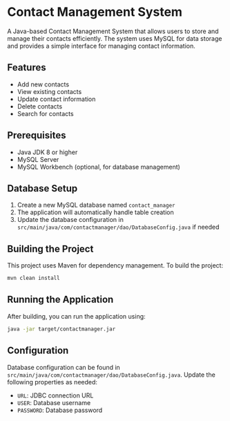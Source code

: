 # Contact Management System

A Java-based Contact Management System that allows users to store and manage their contacts efficiently. The system uses MySQL for data storage and provides a simple interface for managing contact information.

## Features

- Add new contacts
- View existing contacts
- Update contact information
- Delete contacts
- Search for contacts

## Prerequisites

- Java JDK 8 or higher
- MySQL Server
- MySQL Workbench (optional, for database management)

## Database Setup

1. Create a new MySQL database named `contact_manager`
2. The application will automatically handle table creation
3. Update the database configuration in `src/main/java/com/contactmanager/dao/DatabaseConfig.java` if needed

## Building the Project

This project uses Maven for dependency management. To build the project:

```bash
mvn clean install
```

## Running the Application

After building, you can run the application using:

```bash
java -jar target/contactmanager.jar
```

## Configuration

Database configuration can be found in `src/main/java/com/contactmanager/dao/DatabaseConfig.java`. Update the following properties as needed:

- `URL`: JDBC connection URL
- `USER`: Database username
- `PASSWORD`: Database password
